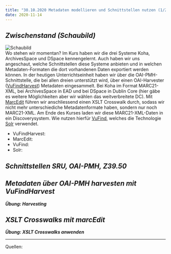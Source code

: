 ```yaml
---
title: "30.10.2020 Metadaten modellieren und Schnittstellen nutzen (1/2)"
date: 2020-11-14
---
```


## *Zwischenstand (Schaubild)*
![Schaubild]({{site.baseurl}}/images/schaubild.png)  
Wo stehen wir momentan? Im Kurs haben wir die drei Systeme Koha, ArchivesSpace und DSpace kennengelernt. Auch haben wir uns angeschaut, welche Schnittstellen diese Systeme anbieten und in welchen Metadaten-Formaten die dort vorhandenen Daten exportiert werden können. In der heutigen Unterrichtseinheit haben wir über die OAI-PMH-Schnittstelle, die bei allen dreien unterstützt wird, über einen OAI-Harvester ([VuFindHarvest](https://github.com/vufind-org/vufindharvest)) Metadaten eingesammelt. Bei Koha im Format MARC21-XML, bei ArchivesSpace in EAD und bei DSpace in Dublin Core (hier gäbe es weitere Möglichkeiten aber wir wählen das weitverbreitete DC). Mit [MarcEdit](https://en.wikipedia.org/wiki/MarcEdit) führen wir anschliessend einen XSLT Crosswalk durch, sodass wir nicht mehr unterschiediche Metadatenformate haben, sondern nur noch MARC21-XML. Am Ende des Kurses laden wir diese MARC21-XML-Daten in ein Discoverysystem. Wie nutzen hierfür [VuFind](https://vufind.org/vufind/), welches die Technologie [Solr](https://en.wikipedia.org/wiki/Apache_Solr) verwendet.
* VuFindHarvest:
* MarcEdit:
* VuFind:
* Solr: 

## *Schnittstellen SRU, OAI-PMH, Z39.50*


## *Metadaten über OAI-PMH harvesten mit VuFindHarvest*

***Übung: Harvesting***


## *XSLT Crosswalks mit marcEdit*

***Übung: XSLT Crosswalks anwenden***



---  

Quellen: 
